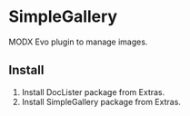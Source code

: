 SimpleGallery
=============

MODX Evo plugin to manage images.

## Install
1. Install DocLister package from Extras.
2. Install SimpleGallery package from Extras.